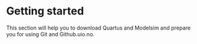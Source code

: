 # Getting started

This section will help you to download Quartus and Modelsim and prepare you for using Git and Github.uio.no.




